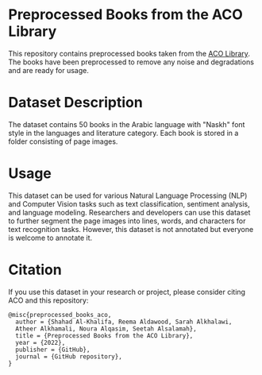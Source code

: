 
# Preprocessed Books from the ACO Library

This repository contains preprocessed books taken from the [ACO Library](https://dlib.nyu.edu/aco/). The books have been preprocessed to remove any noise and degradations and are ready for usage.

# Dataset Description

The dataset contains 50 books in the Arabic language with "Naskh" font style in the languages and literature category. Each book is stored in a folder consisting of page images.

# Usage
This dataset can be used for various Natural Language Processing (NLP) and Computer Vision tasks such as text classification, sentiment analysis, and language modeling. Researchers and developers can use this dataset to further segment the page images into lines, words, and characters for text recognition tasks. However, this dataset is not annotated but everyone is welcome to annotate it.

# Citation
If you use this dataset in your research or project, please consider citing ACO and this repository:

```
@misc{preprocessed_books_aco,
  author = {Shahad Al-Khalifa, Reema Aldawood, Sarah Alkhalawi, 
  Atheer Alkhamali, Noura Alqasim, Seetah Alsalamah},
  title = {Preprocessed Books from the ACO Library},
  year = {2022},
  publisher = {GitHub},
  journal = {GitHub repository},
}
```



